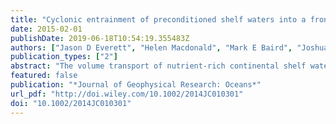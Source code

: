 ```yaml
---
title: "Cyclonic entrainment of preconditioned shelf waters into a frontal eddy"
date: 2015-02-01
publishDate: 2019-06-18T10:54:19.355483Z
authors: ["Jason D Everett", "Helen Macdonald", "Mark E Baird", "Joshua Humphries", "Moninya Roughan", "Iain M Suthers"]
publication_types: ["2"]
abstract: "The volume transport of nutrient‐rich continental shelf water into a cyclonic frontal eddy (entrainment) was examined from satellite observations, a Slocum glider and numerical simulation outputs. Within the frontal eddy, parcels of water with temperature/salinity signatures of the continental shelf (18–19°C and >35.5, respectively) were recorded. The distribution of patches of shelf water observed within the eddy was consistent with the spiral pattern shown within the numerical simulations. A numerical dye tracer experiment showed that the surface waters (≤50 m depth) of the frontal eddy are almost entirely (≥95%) shelf waters. Particle tracking experiments showed that water was drawn into the eddy from over 4° of latitude (30–34.5°S). Consistent with the glider observations, the modeled particles entrained into the eddy sunk relative to their initial position. Particles released south of 33°S, where the waters are cooler and denser, sunk 34 m deeper than their release position. Distance to the shelf was a critical factor in determining the volume of shelf water entrained into the eddy. Entrainment reduced to 0.23 Sv when the eddy was furthest from the shelf, compared to 0.61 Sv when the eddy was within 10 km of the shelf. From a biological perspective, quantifying the entrainment of shelf water into frontal eddies is important, as it is thought to play a significant role in providing an offshore nursery habitat for coastally spawned larval fish."
featured: false
publication: "*Journal of Geophysical Research: Oceans*"
url_pdf: "http://doi.wiley.com/10.1002/2014JC010301"
doi: "10.1002/2014JC010301"
---
```



